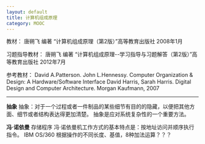 ```yaml
---
layout: default
title: 计算机组成原理
category: MOOC
---
```


教材：
唐朔飞  编著 “计算机组成原理（第2版）”高等教育出版社  2008年1月

习题指导教材：
唐朔飞  编著 “计算机组成原理--学习指导与习题解答（第2版）”高等教育出版社  2012年7月

参考教材：
David A.Patterson. John L.Hennessy. Computer Organization & Design: A Hardware/Software Interface 
David Harris, Sarah Harris. Digital Design and Computer Architecture. Morgan Kaufmann, 2007

----------

**抽象**
抽象：对于一个过程或者一件制品的某些细节有目的的隐藏，以便把其他方面、细节或者结构表达得更加清楚。
抽象是应对系统复杂性的一个重要方法。

**冯·诺依曼**
存储程序
冯·诺依曼机工作方式的基本特点是：按地址访问并顺序执行指令。
IBM OS/360 根据操作的不同长度、基值，8种加法运算？？？
